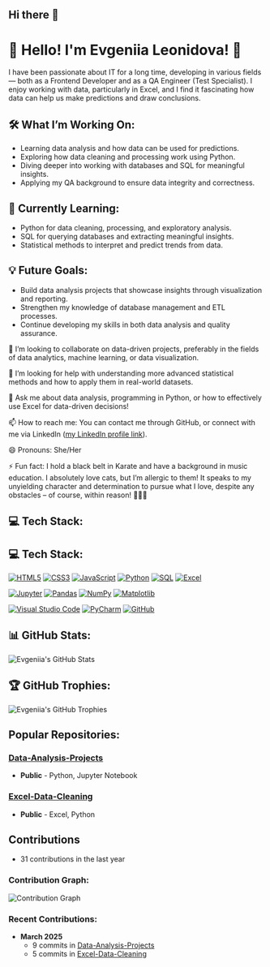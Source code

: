 ## Hi there 👋

# 👋 Hello! I'm Evgeniia Leonidova! 💫

I have been passionate about IT for a long time, developing in various fields — both as a Frontend Developer and as a QA Engineer (Test Specialist). I enjoy working with data, particularly in Excel, and I find it fascinating how data can help us make predictions and draw conclusions.

## 🛠 What I’m Working On:
- Learning data analysis and how data can be used for predictions.
- Exploring how data cleaning and processing work using Python.
- Diving deeper into working with databases and SQL for meaningful insights.
- Applying my QA background to ensure data integrity and correctness.

## 🌟 Currently Learning:
- Python for data cleaning, processing, and exploratory analysis.
- SQL for querying databases and extracting meaningful insights.
- Statistical methods to interpret and predict trends from data.

## 💡 Future Goals:
- Build data analysis projects that showcase insights through visualization and reporting.
- Strengthen my knowledge of database management and ETL processes.
- Continue developing my skills in both data analysis and quality assurance.

👯 I’m looking to collaborate on data-driven projects, preferably in the fields of data analytics, machine learning, or data visualization.

🤔 I’m looking for help with understanding more advanced statistical methods and how to apply them in real-world datasets.

💬 Ask me about data analysis, programming in Python, or how to effectively use Excel for data-driven decisions!

📫 How to reach me: You can contact me through GitHub, or connect with me via LinkedIn ([my LinkedIn profile link](https://www.linkedin.com/in/evgeniia-leonidova-85417a257/)).

😄 Pronouns: She/Her

⚡ Fun fact: I hold a black belt in Karate and have a background in music education. I absolutely love cats, but I’m allergic to them! It speaks to my unyielding character and determination to pursue what I love, despite any obstacles – of course, within reason! 🥋🎶🐱


## 💻 Tech Stack:
## 💻 Tech Stack:
[![HTML5](https://img.shields.io/badge/HTML5-E34F26?style=for-the-badge&logo=html5&logoColor=white)](https://www.w3.org/TR/html5/)
[![CSS3](https://img.shields.io/badge/CSS3-1572B6?style=for-the-badge&logo=css3&logoColor=white)](https://www.w3.org/TR/css3/)
[![JavaScript](https://img.shields.io/badge/JavaScript-F7DF1E?style=for-the-badge&logo=javascript&logoColor=black)](https://developer.mozilla.org/en-US/docs/Web/JavaScript)
[![Python](https://img.shields.io/badge/Python-3776AB?style=for-the-badge&logo=python&logoColor=white)](https://www.python.org/)
[![SQL](https://img.shields.io/badge/SQL-4479A1?style=for-the-badge&logo=sql&logoColor=white)](https://www.w3schools.com/sql/)
[![Excel](https://img.shields.io/badge/Excel-217346?style=for-the-badge&logo=microsoft-excel&logoColor=white)](https://www.microsoft.com/en-us/microsoft-365/excel)

[![Jupyter](https://img.shields.io/badge/Jupyter-F37626?style=for-the-badge&logo=jupyter&logoColor=white)](https://jupyter.org/)
[![Pandas](https://img.shields.io/badge/Pandas-150458?style=for-the-badge&logo=pandas&logoColor=white)](https://pandas.pydata.org/)
[![NumPy](https://img.shields.io/badge/NumPy-013243?style=for-the-badge&logo=numpy&logoColor=white)](https://numpy.org/)
[![Matplotlib](https://img.shields.io/badge/Matplotlib-003B57?style=for-the-badge&logo=matplotlib&logoColor=white)](https://matplotlib.org/)

[![Visual Studio Code](https://img.shields.io/badge/Visual%20Studio%20Code-007ACC?style=for-the-badge&logo=visualstudiocode&logoColor=white)](https://code.visualstudio.com/)
[![PyCharm](https://img.shields.io/badge/PyCharm-000000?style=for-the-badge&logo=pycharm&logoColor=white)](https://www.jetbrains.com/pycharm/)
[![GitHub](https://img.shields.io/badge/GitHub-181717?style=for-the-badge&logo=github&logoColor=white)](https://github.com/)

## 📊 GitHub Stats:

![Evgeniia's GitHub Stats](https://github-readme-stats.vercel.app/api?username=EvgeniiaLeonidova&show_icons=true&hide_title=true&count_private=true&hide=prs&theme=radical)

## 🏆 GitHub Trophies:

![Evgeniia's GitHub Trophies](https://github-profile-trophy.vercel.app/?username=EvgeniiaLeonidova&theme=gruvbox&margin-w=15&margin-h=15)

## Popular Repositories:

### [Data-Analysis-Projects](https://github.com/EvgeniiaLeonidova/Data-Analysis-Projects)
- **Public** - Python, Jupyter Notebook

### [Excel-Data-Cleaning](https://github.com/EvgeniiaLeonidova/Excel-Data-Cleaning)
- **Public** - Excel, Python

## Contributions

- 31 contributions in the last year

### Contribution Graph:

![Contribution Graph](https://activity-graph.herokuapp.com/graph?username=EvgeniiaLeonidova&bg_color=ffffff&color=000000&line=000000&point=000000&area=true&area_color=ff0b0b)

### Recent Contributions:

- **March 2025**
  - 9 commits in [Data-Analysis-Projects](https://github.com/EvgeniiaLeonidova/Data-Analysis-Projects)
  - 5 commits in [Excel-Data-Cleaning](https://github.com/EvgeniiaLeonidova/Excel-Data-Cleaning)





